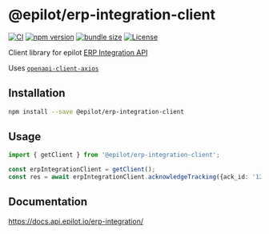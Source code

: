 # @epilot/erp-integration-client

[![CI](https://github.com/epilot-dev/sdk-js/workflows/CI/badge.svg)](https://github.com/epilot-dev/sdk-js/actions?query=workflow%3ACI)
[![npm version](https://img.shields.io/npm/v/@epilot/erp-integration-client.svg)](https://www.npmjs.com/package/@epilot/erp-integration-client)
[![bundle size](https://img.shields.io/bundlephobia/minzip/@epilot/erp-integration-client?label=gzip%20bundle)](https://bundlephobia.com/package/@epilot/erp-integration-client)
[![License](http://img.shields.io/:license-mit-blue.svg)](https://github.com/epilot-dev/sdk-js/blob/main/LICENSE)

Client library for epilot [ERP Integration API](https://docs.api.epilot.io/erp-integration/)

Uses [`openapi-client-axios`](https://github.com/openapistack/openapi-client-axios)

## Installation

```bash
npm install --save @epilot/erp-integration-client
```

## Usage

```typescript
import { getClient } from '@epilot/erp-integration-client';

const erpIntegrationClient = getClient();
const res = await erpIntegrationClient.acknowledgeTracking({ack_id: '123e4567-e89b-12d3-a456-426614174000'});
```

## Documentation

https://docs.api.epilot.io/erp-integration/
